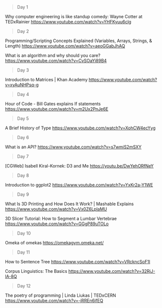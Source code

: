 > Day 1

Why computer engineering is like standup comedy: Wayne Cotter at TEDxRainier
https://www.youtube.com/watch?v=YHFKyuu6clg

> Day 2

Programming/Scripting Concepts Explained (Variables, Arrays, Strings, & Length)
https://www.youtube.com/watch?v=aeoGGabJhAQ

What is an algorithm and why should you care?
https://www.youtube.com/watch?v=CvSOaYi89B4

> Day 3

Introduction to Matrices | Khan Academy
https://www.youtube.com/watch?v=xyAuNHPsq-g

> Day 4

Hour of Code - Bill Gates explains If statements
https://www.youtube.com/watch?v=m2Ux2PnJe6E

> Day 5

A Brief History of Type
https://www.youtube.com/watch?v=XohCW4ecYyg

> Day 6

What is an API?
https://www.youtube.com/watch?v=s7wmiS2mSXY

> Day 7

[CGWeb] Isabell Kiral-Kornek: D3 and Me
https://youtu.be/DwYehORfNeY

> Day 8

Introduction to ggplot2
https://www.youtube.com/watch?v=YxKr2a-Y1WE

> Day 9

What Is 3D Printing and How Does It Work? | Mashable Explains
https://www.youtube.com/watch?v=Vx0Z6LplaMU

3D Slicer Tutorial: How to Segment a Lumbar Vertebrae
https://www.youtube.com/watch?v=GGgP89uTOLo

> Day 10

Omeka of omekas
https://omekagym.omeka.net/

> Day 11

How to Sentence Tree
https://www.youtube.com/watch?v=VRckncSoF1I

Corpus Linguistics: The Basics
https://www.youtube.com/watch?v=32RjJ-lA-8Q

> Day 12

The poetry of programming | Linda Liukas | TEDxCERN
https://www.youtube.com/watch?v=-jRREn6ifEQ

